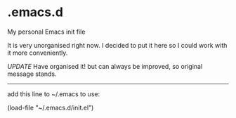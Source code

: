 # .emacs.d
My personal Emacs init file

It is very unorganised right now.  I decided to put it here so I could work with it more conveniently.

*UPDATE*
Have organised it! but can always be improved, so original message stands.

--------------------------------
add this line to ~/.emacs to use:

(load-file "~/.emacs.d/init.el")
